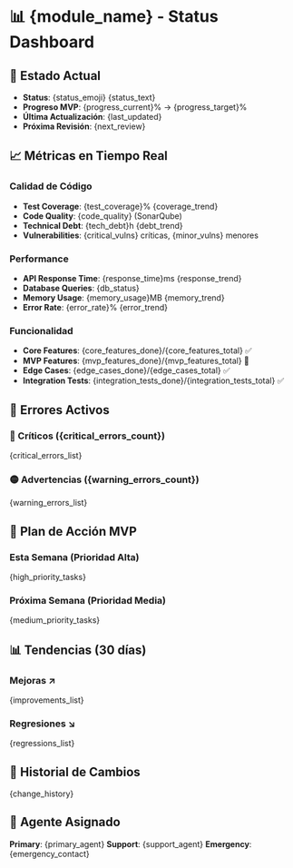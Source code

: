 # 📊 {module_name} - Status Dashboard

## 🚦 Estado Actual
- **Status**: {status_emoji} {status_text}
- **Progreso MVP**: {progress_current}% → {progress_target}%
- **Última Actualización**: {last_updated}
- **Próxima Revisión**: {next_review}

## 📈 Métricas en Tiempo Real

### Calidad de Código
- **Test Coverage**: {test_coverage}% {coverage_trend}
- **Code Quality**: {code_quality} (SonarQube)
- **Technical Debt**: {tech_debt}h {debt_trend}
- **Vulnerabilities**: {critical_vulns} críticas, {minor_vulns} menores

### Performance
- **API Response Time**: {response_time}ms {response_trend}
- **Database Queries**: {db_status}
- **Memory Usage**: {memory_usage}MB {memory_trend}
- **Error Rate**: {error_rate}% {error_trend}

### Funcionalidad
- **Core Features**: {core_features_done}/{core_features_total} ✅
- **MVP Features**: {mvp_features_done}/{mvp_features_total} 🔄
- **Edge Cases**: {edge_cases_done}/{edge_cases_total} ✅
- **Integration Tests**: {integration_tests_done}/{integration_tests_total} ✅

## 🚨 Errores Activos

### 🔴 Críticos ({critical_errors_count})
{critical_errors_list}

### 🟡 Advertencias ({warning_errors_count})
{warning_errors_list}

## 🎯 Plan de Acción MVP

### Esta Semana (Prioridad Alta)
{high_priority_tasks}

### Próxima Semana (Prioridad Media)
{medium_priority_tasks}

## 📊 Tendencias (30 días)

### Mejoras ↗️
{improvements_list}

### Regresiones ↘️
{regressions_list}

## 🔄 Historial de Cambios

{change_history}

## 🤖 Agente Asignado
**Primary**: {primary_agent}
**Support**: {support_agent}
**Emergency**: {emergency_contact}